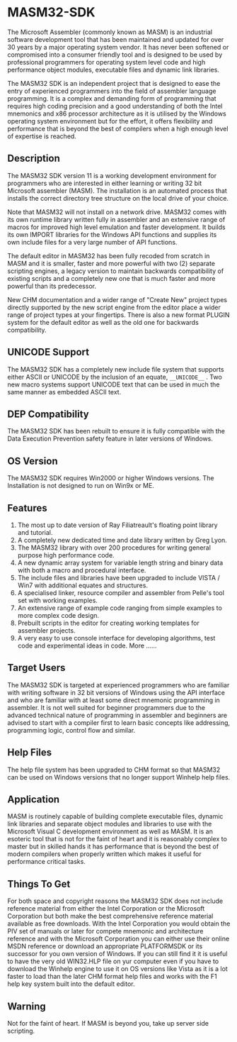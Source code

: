 # MASM32-SDK
The Microsoft Assembler (commonly known as MASM) is an industrial software development tool that has been maintained and updated for over 30 years by a major operating system vendor. It has never been softened or compromised into a consumer friendly tool and is designed to be used by professional programmers for operating system level code and high performance object modules, executable files and dynamic link libraries.

The MASM32 SDK is an independent project that is designed to ease the entry of experienced programmers into the field of assembler language programming. It is a complex and demanding form of programming that requires high coding precision and a good understanding of both the Intel mnemonics and x86 processor architecture as it is utilised by the Windows operating system environment but for the effort, it offers flexibility and performance that is beyond the best of compilers when a high enough level of expertise is reached.

## Description 
The MASM32 SDK version 11 is a working development environment for programmers who are interested in either learning or writing 32 bit Microsoft assembler (MASM). The installation is an automated process that installs the correct directory tree structure on the local drive of your choice.

Note that MASM32 will not install on a network drive. MASM32 comes with its own runtime library written fully in assembler and an extensive range of macros for improved high level emulation and faster development. It builds its own IMPORT libraries for the Windows API functions and supplies its own include files for a very large number of API functions.

The default editor in MASM32 has been fully recoded from scratch in MASM and it is smaller, faster and more powerful with two (2) separate scripting engines, a legacy version to maintain backwards compatibility of existing scripts and a completely new one that is much faster and more powerful than its predecessor.

New CHM documentation and a wider range of "Create New" project types directly supported by the new script engine from the editor place a wider range of project types at your fingertips. There is also a new format PLUGIN system for the default editor as well as the old one for backwards compatibility.

## UNICODE Support
The MASM32 SDK has a completely new include file system that supports either ASCII or UNICODE by the inclusion of an equate, `__UNICODE__` . Two new macro systems support UNICODE text that can be used in much the same manner as embedded ASCII text.

## DEP Compatibility
The MASM32 SDK has been rebuilt to ensure it is fully compatible with the Data Execution Prevention safety feature in later versions of Windows.

## OS Version
The MASM32 SDK requires Win2000 or higher Windows versions. The Installation is not designed to run on Win9x or ME.

## Features
1. The most up to date version of Ray Filiatreault's floating point library and tutorial.
2. A completely new dedicated time and date library written by Greg Lyon.
3. The MASM32 library with over 200 procedures for writing general purpose high performance code.
4. A new dynamic array system for variable length string and binary data with both a macro and procedural interface.
5. The include files and libraries have been upgraded to include VISTA / Win7 with additional equates and structures.
6. A specialised linker, resource compiler and assembler from Pelle's tool set with working examples.
7. An extensive range of example code ranging from simple examples to more complex code design.
8. Prebuilt scripts in the editor for creating working templates for assembler projects.
9. A very easy to use console interface for developing algorithms, test code and experimental ideas in code.
More ......

## Target Users
The MASM32 SDK is targeted at experienced programmers who are familiar with writing software in 32 bit versions of Windows using the API interface and who are familiar with at least some direct mnemonic programming in assembler. It is not well suited for beginner programmers due to the advanced technical nature of programming in assembler and beginners are advised to start with a compiler first to learn basic concepts like addressing, programming logic, control flow and similar.

## Help Files
The help file system has been upgraded to CHM format so that MASM32 can be used on Windows versions that no longer support Winhelp help files.

## Application
MASM is routinely capable of building complete executable files, dynamic link libraries and separate object modules and libraries to use with the Microsoft Visual C development environment as well as MASM. It is an esoteric tool that is not for the faint of heart and it is reasonably complex to master but in skilled hands it has performance that is beyond the best of modern compilers when properly written which makes it useful for performance critical tasks.

## Things To Get
For both space and copyright reasons the MASM32 SDK does not include reference material from either the Intel Corporation or the Microsoft Corporation but both make the best comprehensive reference material available as free downloads. With the Intel Corporation you would obtain the PIV set of manuals or later for compete mnemonic and architecture reference and with the Microsoft Corporation you can either use their online MSDN reference or download an appropriate PLATFORMSDK or its successor for you own version of Windows. If you can still find it it is useful to have the very old WIN32.HLP file on yur computer even if you have to download the Winhelp engine to use it on OS versions like Vista as it is a lot faster to load than the later CHM format help files and works with the F1 help key system built into the default editor.

## Warning
Not for the faint of heart. If MASM is beyond you, take up server side scripting.

